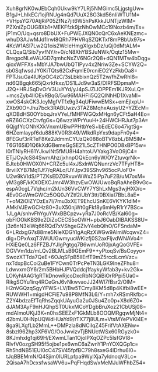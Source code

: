 Xuh8grNK0wJEbCqh0Ukw9kY7LRj5NMGimc5LjgstgUw=
B1gJ+LhIkEC/1ojRNUg4nQd7UuX28G3kd56nIiWTU1M=
+VHpsYG70AtjRiP05ZfNz7jit6W5hPsKkkJUNTjzWIM=
PZXniZpOUG8Xb1+MEKFfzk9jzNhOwMCc19Nozb4m/Es=
jP1mO/Uq+qsro8DbUX+FuPWEJXQN0cQrC6xAeKNEzmc=
whuD3AJwMJd1lrwI8QRh7PHVRqSZQKTxf8mPBbUx97s=
4KcW1ASl7Lw2Q1ois2WcIeHmgXIgxbDz/uQj0dMtALM=
CLQqaQ/Sib7yvfNY/r+0/cN8XhYBSJuNWk/Oqtz15Mw=
8regpcNLeVAUGD7qmhcNxZV6NGr2Q8+dQN1MTw4bDqg=
qioxWFFXs+MbYJA7bwUbQTIPyv4x2Nriw3Ze+SCYW2Q=
sb0SqfwsdJY0KiTQts62CxFqmlE0rcniEO2YzFkbOa8=
FPTJsuGa4lUKpOC4zC/3sLbkbixnQz5T2w/fhZwRhI8=
nd6QBgqk665jQxrkfkxz/DS1LJd9w3aS/DIRFSDpmaM=
J2Q+HRJSqDvOrV3UuYYd/yJ4pSJZlJOPPEm1KJRXuLQ=
+mcsZyb4lIOEvRBqG/5w96MAHFli5Q2QlNhHD1XvaMI=
xwOS4skCK3JcyMgfVTfx9g34qUFiwwEMSx+emEjlxpU=
ZXb90O+Jhu7bck3RABUwzv3TAZ8MqhxAusyU2+YZEcM=
qXOBdHS0OYbbqJrxVYeLfMHFWGQxMHgn6yCFt5aH4Eo=
eRZ6GCXzCtvfgGs+Q6wzzWPrYuuH+24HWCHRJut7p3A=
6QjgfYcONhKXkVnxmUBwPPHtbYeS+bEdEC6o47igtSg=
6HZemIaypf6du888KV0R3t49/WIkdRpYxs9dapFn0y4=
8FEGuf3rRTeF8Ke2JdmmCYUzQk088oBTV8zbL/BM5lM=
T6G16SiD1Q6kXdGBemeGgSE21L5cZTHNPO0D8xBP15w=
l0rTNlyRH61YJkwINt5fMU8H4ahtoUVYakg3VcO9jC4=
ETjJCyJcS84SwmAhz/jxhnpOQkEcn6yW/OYZtuvqrNk=
EJteb0HWOX0N+CRZc5ul4xJSxlnWQNunrzVc7TFyHT8=
8rviiXYB7MqTJf7/qRALo/UYJpv39SShv965ocPJoF0=
U2w9kVIdS/PTZKsEDZ0RvuvWWxZ5iPp7uF2B/uM7oxM=
yM3g8F/kKXOEXCJmr4W3hzvEwOWJUwoBqRaAheB9vGc=
espA0cgL7Vqhc/m2kUn36VvCWY7YShLxMgs3wjHXO/o=
4Ev0GeWmGWCz5OQ0JYZtf2iUbY3tt/0BXiaI7BbL8aE=
T+oM2iOlZYDzEs7I/7mu3xXET9EhcUSnKE6VKYK1dlM=
AMkIVJEwGCHz80+3uX50njWt0gFkf8y6mHyR1rY7BSc=
1JLgA/snhvFhYguYWxBBCpzv+yRa7J0oRcVB/KaI60g=
obFlOOkKBS9e2DiZoCECS5oOWH+pbJ6OabDIBAKSS8U=
j3z6nN3kiWq66RQd7xVShgeGZlvY4ebQlhO/GFSndaM=
6+LRdxgG7s88me5NleXDGYlgAqRzXWGw9AlmWcqwvZ4=
dlg+DPxAxqT3WUUGwmyucWKizfj0S2axFljvdWNAVo4=
HXiEQe0Lz6FFZBJYJIgPgtgq7B6wmUoR0jxAgQoGVFE=
DGVVm1dz/mLQv2BLMLsB9GEmF9++yPtoqSv/BsCoyyo=
SwozXTTda7QeE+6OJqSFpB5IlErfT9mZ5rcclLcmVzc=
nxTdxpBcCoi2uBe1FYCwn0TrPcPeTN3LGK9IneZFhu8=
LdwvxmGY6/2m5BHbHJPVQddcj1faykyWfab3y+kv2Gk=
LOKyhlAAG1gRTkDnowRjcoDxcRbNGQiBiOrRPpi5Ua0=
RikgSOYu1irq4RCeGnJ6vNkwvaoJJ24Wl7fBsr2/OlM=
H2nVGQzqSgyYFWS+LV/Bw5TCmy8KM5d8p4Kifbi8wEE=
RUWWH1+migdHCFiE7u98P8MfN3L6/Y+mh7xRSmRkfbc=
Z2Y4bdzaEfTqRhsZqqkUAyuGa2u0JSu4Zo0p+X8d6Z0=
dJAM3AyF9nHJQhpST0UkxMCoYDgbBruXoz21CbUSj08=
mdAlmoUKjJ3K+n0hsSEEZxF1GkMLb8OOQMRgqwMjNt4=
d2bmU0HNpUQWdHUaYd9/rTX77j8ULm+VtsMYePVKI4E=
8ga9LXgfLb2MmL++DMPzIa8dNCiIqZ45FrifVtAXENw=
8sbzl962hp3XF6VG/OoJwvizvTjBNUctWSx60RGyzk0=
8KJmhxIg1qi69H/EXwmLTan1OjolPXqOZPc5IsfGVI8=
RlvfV0ozgSH95f5ojbe1px6wnC6aZwnY1PnYOXQGp1c=
Rh5hdNB51EUl0cC47SV45fpfBC79h8sxeG4lDrhu6I0=
tJqBBEMmN/Q4Sjim0IURLpfpa9WylXja7yIdnoqV3Lc=
2QisaA7hDcxsfwsaWV6u+PqFHqdSv/xMeMJuWFhbZ54=
